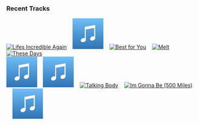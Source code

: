 ### Recent Tracks
[<img src='https://lastfm.freetls.fastly.net/i/u/300x300/cc0b5e364a0f42d6835e2154a94cf36b.png' width='16%' height='16%' alt='Lifes Incredible Again'>](https://www.last.fm/music/michael%2bgiacchino/_/life%2527s%2bincredible%2bagain)&nbsp;&nbsp;&nbsp;&nbsp;[<img src='https://github.com/atfinke/atfinke/blob/master/placeholder.jpeg?raw=true' width='16%' height='16%' alt='Clorox Wipe - Instrumental'>](https://www.last.fm/music/chromeo/_/clorox%2bwipe%2b-%2binstrumental)&nbsp;&nbsp;&nbsp;&nbsp;[<img src='https://lastfm.freetls.fastly.net/i/u/300x300/ac4b87b3afa8da80b1e066845d1ab0a2.png' width='16%' height='16%' alt='Best for You'>](https://www.last.fm/music/blood%2bcultures/_/best%2bfor%2byou)&nbsp;&nbsp;&nbsp;&nbsp;[<img src='https://lastfm.freetls.fastly.net/i/u/300x300/ff80f2f780f1156c94ad3a43c95e62c1.png' width='16%' height='16%' alt='Melt'>](https://www.last.fm/music/new%2bbody%2belectric/_/melt)&nbsp;&nbsp;&nbsp;&nbsp;[<img src='https://lastfm.freetls.fastly.net/i/u/300x300/7c80bd5d231a774ff9664710630e6c0f.png' width='16%' height='16%' alt='These Days'>](https://www.last.fm/music/neil%2bfrances/_/these%2bdays)&nbsp;&nbsp;&nbsp;&nbsp;<br>[<img src='https://github.com/atfinke/atfinke/blob/master/placeholder.jpeg?raw=true' width='16%' height='16%' alt='A Whole New World'>](https://www.last.fm/music/disney%2bpeaceful%2bpiano/_/a%2bwhole%2bnew%2bworld)&nbsp;&nbsp;&nbsp;&nbsp;[<img src='https://github.com/atfinke/atfinke/blob/master/placeholder.jpeg?raw=true' width='16%' height='16%' alt='Youll Be In My Heart - From "Tarzan"/Soundtrack Version'>](https://www.last.fm/music/phil%2bcollins/_/you%2527ll%2bbe%2bin%2bmy%2bheart%2b-%2bfrom%2b%2522tarzan%2522%252fsoundtrack%2bversion)&nbsp;&nbsp;&nbsp;&nbsp;[<img src='https://lastfm.freetls.fastly.net/i/u/300x300/3c8d09f7b829451fc52e402795e9737c.png' width='16%' height='16%' alt='Talking Body'>](https://www.last.fm/music/tove%2blo/_/talking%2bbody)&nbsp;&nbsp;&nbsp;&nbsp;[<img src='https://lastfm.freetls.fastly.net/i/u/300x300/d9b3c22717774b0ab25bf342fb25fc71.png' width='16%' height='16%' alt='Im Gonna Be (500 Miles)'>](https://www.last.fm/music/the%2bproclaimers/_/i%2527m%2bgonna%2bbe%2b%2528500%2bmiles%2529)&nbsp;&nbsp;&nbsp;&nbsp;[<img src='https://github.com/atfinke/atfinke/blob/master/placeholder.jpeg?raw=true' width='16%' height='16%' alt='Come On Eileen'>](https://www.last.fm/music/dexys%2bmidnight%2brunners/_/come%2bon%2beileen)&nbsp;&nbsp;&nbsp;&nbsp;<br>